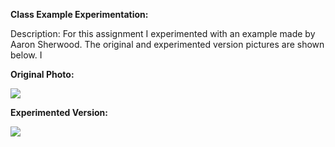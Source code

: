 **Class Example Experimentation:**

Description:
For this assignment I experimented with an example made by Aaron Sherwood. The original and experimented version pictures are shown below. I 


**Original Photo:**

![](originalPhoto.png)

**Experimented Version:**

![](experimentedVersion.png)
